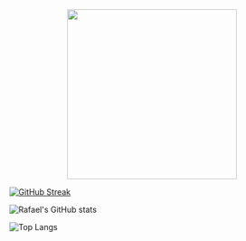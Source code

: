 <div id="header" align="center">
  <img src="https://media.giphy.com/media/v1.Y2lkPTc5MGI3NjExdjY3Z21ld3c3YzNhdGR1NXBma2t2aG0yNWgweXhwbzg1Yng3aGUxdCZlcD12MV9naWZzX3NlYXJjaCZjdD1n/LaVp0AyqR5bGsC5Cbm/giphy.gif" width="300"/>
</div>


[![GitHub Streak](http://github-readme-streak-stats.herokuapp.com?user=RafaeldeLimaThomaz&theme=dark&background=000000)](https://git.io/streak-stats)

![Rafael's GitHub stats](https://github-readme-stats.vercel.app/api?username=RafaeldeLimaThomaz&show_icons=true&theme=highcontrast)

![Top Langs](https://github-readme-stats.vercel.app/api/top-langs/?username=RafaeldeLimaThomaz&layout=compact&theme=vision-friendly-dark)

